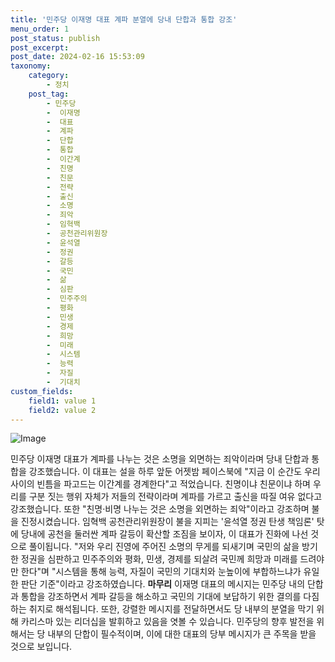 ```yaml
---
title: '민주당 이재명 대표 계파 분열에 당내 단합과 통합 강조'
menu_order: 1
post_status: publish
post_excerpt: 
post_date: 2024-02-16 15:53:09
taxonomy:
    category:
        - 정치
    post_tag:
        - 민주당
        -  이재명
        -  대표
        -  계파
        -  단합
        -  통합
        -  이간계
        -  친명
        -  친문
        -  전략
        -  출신
        -  소명
        -  죄악
        -  임혁백
        -  공천관리위원장
        -  윤석열
        -  정권
        -  갈등
        -  국민
        -  삶
        -  심판
        -  민주주의
        -  평화
        -  민생
        -  경제
        -  희망
        -  미래
        -  시스템
        -  능력
        -  자질
        -  기대치
custom_fields:
    field1: value 1
    field2: value 2
---
```


![Image](https://imgnews.pstatic.net/image/055/2024/02/10/0001129859_001_20240210203001147.jpg?type=w647)

민주당 이재명 대표가 계파를 나누는 것은 소명을 외면하는 죄악이라며 당내 단합과 통합을 강조했습니다. 이 대표는 설을 하루 앞둔 어젯밤 페이스북에 "지금 이 순간도 우리 사이의 빈틈을 파고드는 이간계를 경계한다"고 적었습니다. 친명이냐 친문이냐 하며 우리를 구분 짓는 행위 자체가 저들의 전략이라며 계파를 가르고 출신을 따질 여유 없다고 강조했습니다. 또한 "친명·비명 나누는 것은 소명을 외면하는 죄악"이라고 강조하며 불을 진정시켰습니다.
임혁백 공천관리위원장이 불을 지피는 '윤석열 정권 탄생 책임론' 탓에 당내에 공천을 둘러싼 계파 갈등이 확산할 조짐을 보이자, 이 대표가 진화에 나선 것으로 풀이됩니다. "저와 우리 진영에 주어진 소명의 무게를 되새기며 국민의 삶을 방기한 정권을 심판하고 민주주의와 평화, 민생, 경제를 되살려 국민께 희망과 미래를 드려야만 한다"며 "시스템을 통해 능력, 자질이 국민의 기대치와 눈높이에 부합하느냐가 유일한 판단 기준"이라고 강조하였습니다.
**마무리**
이재명 대표의 메시지는 민주당 내의 단합과 통합을 강조하면서 계파 갈등을 해소하고 국민의 기대에 보답하기 위한 결의를 다짐하는 취지로 해석됩니다. 또한, 강렬한 메시지를 전달하면서도 당 내부의 분열을 막기 위해 카리스마 있는 리더십을 발휘하고 있음을 엿볼 수 있습니다. 민주당의 향후 발전을 위해서는 당 내부의 단합이 필수적이며, 이에 대한 대표의 당부 메시지가 큰 주목을 받을 것으로 보입니다.
